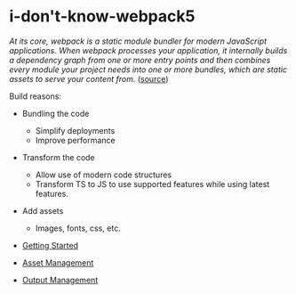 # i-don't-know-webpack5

*At its core, webpack is a static module bundler for modern JavaScript applications. When webpack processes your application, it internally builds a dependency graph from one or more entry points and then combines every module your project needs into one or more bundles, which are static assets to serve your content from.*
([source](https://webpack.js.org/concepts/))

Build reasons:

* Bundling the code
  * Simplify deployments
  * Improve performance
* Transform the code
  * Allow use of modern code structures
  * Transform TS to JS to use supported features while using latest features.
* Add assets
  * Images, fonts, css, etc.

* [Getting Started](./01/README.md)
* [Asset Management](./02/README.md)
* [Output Management](./03/README.md)
